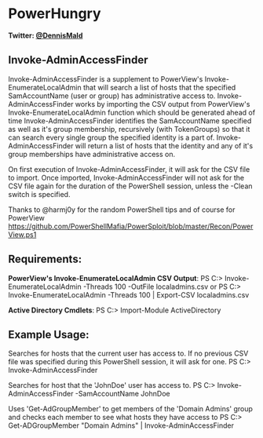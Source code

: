 # PowerHungry
**Twitter: [@DennisMald](https://twitter.com/DennisMald)**

Invoke-AdminAccessFinder
----------------
Invoke-AdminAccessFinder is a supplement to PowerView's Invoke-EnumerateLocalAdmin that will search a list of hosts that the specified SamAccountName (user or group) has administrative access to. Invoke-AdminAccessFinder works by importing the CSV output from  PowerView's Invoke-EnumerateLocalAdmin function which should be generated ahead of time Invoke-AdminAccessFinder identifies the SamAccountName specified as well as it's group membership, recursively (with TokenGroups) so that it can search every single group the specified identity is a part of.  Invoke-AdminAccessFinder will return a list of hosts that the identity and any of it's group memberships have administrative access on.

On first execution of Invoke-AdminAccessFinder, it will ask for the CSV file to import. Once imported, Invoke-AdminAccessFinder will not ask for the CSV file again for the duration of the PowerShell session, unless the -Clean switch is specified.

Thanks to @harmj0y for the random PowerShell tips and of course for PowerView <https://github.com/PowerShellMafia/PowerSploit/blob/master/Recon/PowerView.ps1>

Requirements:
----------------
**PowerView's Invoke-EnumerateLocalAdmin CSV Output**:
    PS C:\> Invoke-EnumerateLocalAdmin -Threads 100 -OutFile localadmins.csv
or
    PS C:\> Invoke-EnumerateLocalAdmin -Threads 100 | Export-CSV localadmins.csv

**Active Directory Cmdlets**:
    PS C:\> Import-Module ActiveDirectory
	
Example Usage:
----------------
Searches for hosts that the current user has access to. If no previous CSV file was specified during this PowerShell session, it will ask for one.
    PS C:\> Invoke-AdminAccessFinder 
    
Searches for host that the 'JohnDoe' user has access to. 
    PS C:\> Invoke-AdminAccessFinder -SamAccountName JohnDoe
	
Uses 'Get-AdGroupMember' to get members of the 'Domain Admins' group and checks each member to see what hosts they have access to
    PS C:\> Get-ADGroupMember "Domain Admins" | Invoke-AdminAccessFinder
